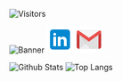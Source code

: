 ![Visitors](https://visitor-badge.glitch.me/badge?page_id=jason-christopher&left_color=black&right_color=blue)

![Banner](./GitHub-Banner.png)
[![LinkedIn](./linkedin.png)](https://www.linkedin.com/in/jasonchristopher24/)
[![Gmail](./gmail.png)](https://jchristopher2448@gmail.com)

![Github Stats](https://github-readme-stats.vercel.app/api?username=jason-christopher&theme=radical)
![Top Langs](https://github-readme-stats.vercel.app/api/top-langs/?username=jason-christopher&layout=compact&theme=radical&langs_count=8)

